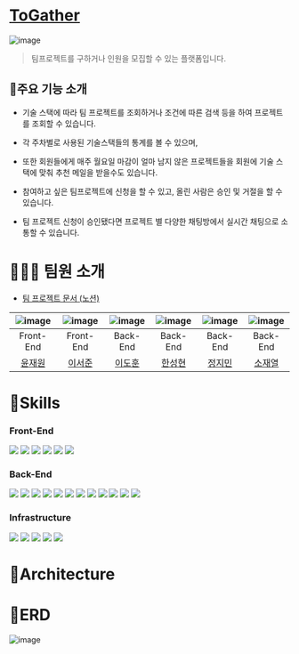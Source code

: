 # [ToGather](https://www.notion.so/dokuny/TOGATHER-1fd2033dda614e3489961aa3e84748cd)
![image](https://user-images.githubusercontent.com/49369306/194480597-c8ec81fd-6340-450d-9317-2ce7efd6a112.png)

>팀프로젝트를 구하거나 인원을 모집할 수 있는 플랫폼입니다.

## 📜주요 기능 소개
- 기술 스택에 따라 팀 프로젝트를 조회하거나 조건에 따른 검색 등을 하여 프로젝트를 조회할 수 있습니다.

- 각 주차별로 사용된 기술스택들의 통계를 볼 수 있으며,

- 또한 회원들에게 매주 월요일 마감이 얼마 남지 않은 프로젝트들을 회원에 기술 스택에 맞춰 추천 메일을 받을수도 있습니다.

- 참여하고 싶은 팀프로젝트에 신청을 할 수 있고, 올린 사람은 승인 및 거절을 할 수 있습니다.

- 팀 프로젝트 신청이 승인됐다면 프로젝트 별 다양한 채팅방에서 실시간 채팅으로 소통할 수 있습니다.

# 🧑‍🤝‍🧑 팀원 소개
- [팀 프로젝트 문서 (노션)](https://www.notion.so/dokuny/TOGATHER-1fd2033dda614e3489961aa3e84748cd)

| ![image](https://user-images.githubusercontent.com/49369306/194483762-7212f0c5-a76e-4258-ab7a-24a03f2903e7.png)     | ![image](https://user-images.githubusercontent.com/49369306/194483762-7212f0c5-a76e-4258-ab7a-24a03f2903e7.png)     | ![image](https://user-images.githubusercontent.com/49369306/194483762-7212f0c5-a76e-4258-ab7a-24a03f2903e7.png)     | ![image](https://user-images.githubusercontent.com/49369306/194483762-7212f0c5-a76e-4258-ab7a-24a03f2903e7.png)     | ![image](https://user-images.githubusercontent.com/49369306/194483762-7212f0c5-a76e-4258-ab7a-24a03f2903e7.png)     | ![image](https://user-images.githubusercontent.com/49369306/194483762-7212f0c5-a76e-4258-ab7a-24a03f2903e7.png)     |
| :---------------------------------------------------------------------------------------------------------------------------: | :-------------------------------------------------------------------------------------------------------------------------------: | :-----------------------------------------------------------------------------------------------------------------------------------: | :---------------------------------------------------------------------------------------------------------------------------------: | :-------------------------------------------------------------------------------------------------------------------------------: | :---------------------------------------------------------------------------------------------------------------------------------: |
|Front-End|Front-End|Back-End|Back-End|Back-End|Back-End|
| [윤재원](https://github.com/younjaewon) | [이서준](https://github.com/onLuke) | [이도훈](https://github.com/Dokuny) | [한성현](https://github.com/malslapq) | [정지민](https://github.com/eongiin) | [소재열](https://github.com/devjy39) |

# 🔧Skills
### Front-End
<img src="https://img.shields.io/badge/html5-E34F26?style=for-the-badge&logo=html5&logoColor=white"> <img src="https://img.shields.io/badge/css3-1572B6?style=for-the-badge&logo=css3&logoColor=white"> <img src="https://img.shields.io/badge/typescript-3178C6?style=for-the-badge&logo=typescript&logoColor=white"> <img src="https://img.shields.io/badge/react-61DAFB?style=for-the-badge&logo=react&logoColor=white"> <img src="https://img.shields.io/badge/reactQuery-FF4154?style=for-the-badge&logo=react Query&logoColor=white"> <img src="https://img.shields.io/badge/vite-646CFF?style=for-the-badge&logo=vite&logoColor=white">

### Back-End
<img src="https://img.shields.io/badge/spring-6DB33F?style=for-the-badge&logo=spring&logoColor=white"> <img src="https://img.shields.io/badge/springboot-6DB33F?style=for-the-badge&logo=springboot&logoColor=white"> <img src="https://img.shields.io/badge/gradle-2D4999?style=for-the-badge&logo=gradle&logoColor=white">
<img src="https://img.shields.io/badge/JPA-6DB33F?style=for-the-badge"> <img src="https://img.shields.io/badge/spring batch-6DB33F?style=for-the-badge&logo=spring batch&logoColor=white"> <img src="https://img.shields.io/badge/query DSL-527FFF?style=for-the-badge&logo=query DSL &logoColor=white"> <img src="https://img.shields.io/badge/websocket-FFDC0F?style=for-the-badge&logo= &logoColor=white"> <img src="https://img.shields.io/badge/stomp-000000?style=for-the-badge&logo= &logoColor=white"> <img src="https://img.shields.io/badge/rabbitMQ-FF6600?style=for-the-badge&logo=RabbitMQ &logoColor=white"> <img src="https://img.shields.io/badge/Oauth2-17202C?style=for-the-badge&logo= &logoColor=white"> <img src="https://img.shields.io/badge/mariaDB-003545?style=for-the-badge&logo=mariaDB&logoColor=white"> <img src="https://img.shields.io/badge/redis-DC382D?style=for-the-badge&logo=redis&logoColor=white">

### Infrastructure
<img src="https://img.shields.io/badge/Amazon EC2-FF9900?style=for-the-badge&logo=Amazon EC2&logoColor=white"> <img src="https://img.shields.io/badge/Docker-2496ED?style=for-the-badge&logo=Docker&logoColor=white"> <img src="https://img.shields.io/badge/Cloudflare-F38020?style=for-the-badge&logo=Cloudflare&logoColor=white"> <img src="https://img.shields.io/badge/Git-F05032?style=for-the-badge&logo=Git&logoColor=white"> <img src="https://img.shields.io/badge/Amazon RDS-527FFF?style=for-the-badge&logo=Amazon RDS&logoColor=white">

# 🏢Architecture

# 📄ERD
![image](https://user-images.githubusercontent.com/49369306/194484414-6f465dcc-efe8-4042-99bc-3a501a7c94d3.png)
